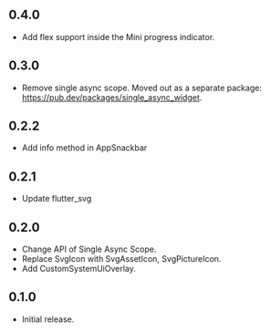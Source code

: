 ## 0.4.0

* Add flex support inside the Mini progress indicator.

## 0.3.0

* Remove single async scope. Moved out as a separate package: https://pub.dev/packages/single_async_widget.

## 0.2.2

* Add info method in AppSnackbar

## 0.2.1

* Update flutter_svg

## 0.2.0

* Change API of Single Async Scope.
* Replace SvgIcon with SvgAssetIcon, SvgPictureIcon.
* Add CustomSystemUiOverlay.

## 0.1.0

* Initial release.
